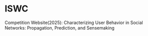 # ISWC
Competition Website(2025): Characterizing User Behavior in Social Networks: Propagation, Prediction, and Sensemaking
